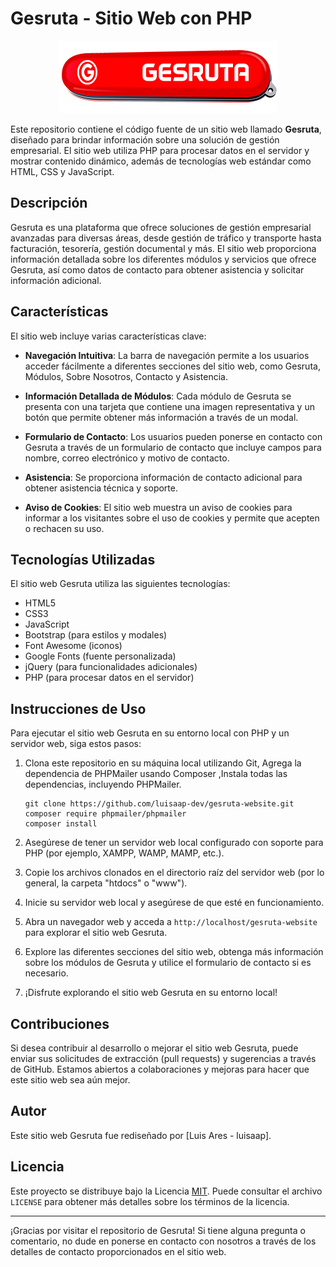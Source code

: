 # Gesruta - Sitio Web con PHP

<div style="text-align: center;">
    <img src="static/img/logo.png" alt="Gesruta Logo" />
</div>

 
Este repositorio contiene el código fuente de un sitio web llamado **Gesruta**, diseñado para brindar información sobre una solución de gestión empresarial. El sitio web utiliza PHP para procesar datos en el servidor y mostrar contenido dinámico, además de tecnologías web estándar como HTML, CSS y JavaScript.

## Descripción

Gesruta es una plataforma que ofrece soluciones de gestión empresarial avanzadas para diversas áreas, desde gestión de tráfico y transporte hasta facturación, tesorería, gestión documental y más. El sitio web proporciona información detallada sobre los diferentes módulos y servicios que ofrece Gesruta, así como datos de contacto para obtener asistencia y solicitar información adicional.

## Características

El sitio web incluye varias características clave:

- **Navegación Intuitiva**: La barra de navegación permite a los usuarios acceder fácilmente a diferentes secciones del sitio web, como Gesruta, Módulos, Sobre Nosotros, Contacto y Asistencia.

- **Información Detallada de Módulos**: Cada módulo de Gesruta se presenta con una tarjeta que contiene una imagen representativa y un botón que permite obtener más información a través de un modal.

- **Formulario de Contacto**: Los usuarios pueden ponerse en contacto con Gesruta a través de un formulario de contacto que incluye campos para nombre, correo electrónico y motivo de contacto.

- **Asistencia**: Se proporciona información de contacto adicional para obtener asistencia técnica y soporte.

- **Aviso de Cookies**: El sitio web muestra un aviso de cookies para informar a los visitantes sobre el uso de cookies y permite que acepten o rechacen su uso.

## Tecnologías Utilizadas

El sitio web Gesruta utiliza las siguientes tecnologías:

- HTML5
- CSS3
- JavaScript
- Bootstrap (para estilos y modales)
- Font Awesome (iconos)
- Google Fonts (fuente personalizada)
- jQuery (para funcionalidades adicionales)
- PHP (para procesar datos en el servidor)

## Instrucciones de Uso

Para ejecutar el sitio web Gesruta en su entorno local con PHP y un servidor web, siga estos pasos:

1. Clona este repositorio en su máquina local utilizando Git, Agrega la dependencia de PHPMailer usando Composer ,Instala todas las dependencias, incluyendo PHPMailer.

   ```
   git clone https://github.com/luisaap-dev/gesruta-website.git
   composer require phpmailer/phpmailer
   composer install

   ```

2. Asegúrese de tener un servidor web local configurado con soporte para PHP (por ejemplo, XAMPP, WAMP, MAMP, etc.).

3. Copie los archivos clonados en el directorio raíz del servidor web (por lo general, la carpeta "htdocs" o "www").

4. Inicie su servidor web local y asegúrese de que esté en funcionamiento.

5. Abra un navegador web y acceda a `http://localhost/gesruta-website` para explorar el sitio web Gesruta.

6. Explore las diferentes secciones del sitio web, obtenga más información sobre los módulos de Gesruta y utilice el formulario de contacto si es necesario.

7. ¡Disfrute explorando el sitio web Gesruta en su entorno local!

## Contribuciones

Si desea contribuir al desarrollo o mejorar el sitio web Gesruta, puede enviar sus solicitudes de extracción (pull requests) y sugerencias a través de GitHub. Estamos abiertos a colaboraciones y mejoras para hacer que este sitio web sea aún mejor.

## Autor

Este sitio web Gesruta fue rediseñado por [Luis Ares - luisaap].

## Licencia

Este proyecto se distribuye bajo la Licencia [MIT](LICENSE). Puede consultar el archivo `LICENSE` para obtener más detalles sobre los términos de la licencia.

---

¡Gracias por visitar el repositorio de Gesruta! Si tiene alguna pregunta o comentario, no dude en ponerse en contacto con nosotros a través de los detalles de contacto proporcionados en el sitio web.
